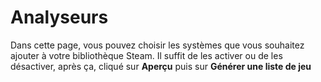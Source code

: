 # Analyseurs

Dans cette page, vous pouvez choisir les systèmes que vous souhaitez ajouter à votre bibliothèque Steam. Il suffit de les activer ou de les désactiver, après ça, cliqué sur **Aperçu** puis sur **Générer une liste de jeu**